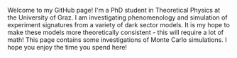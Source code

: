Welcome to my GitHub page!
I'm a PhD student in Theoretical Physics at the University of Graz.
I am investigating phenomenology and simulation of experiment signatures from a variety of dark sector models. It is my hope to make these models more theoretically consistent - this will require a lot of math! 
This page contains some investigations of Monte Carlo simulations. I hope you enjoy the time you spend here!
